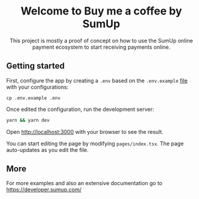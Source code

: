 <div align="center">

# Welcome to Buy me a coffee by SumUp

This project is mostly a proof of concept on how to use the SumUp online payment
ecosystem to start receiving payments online.

</div>

## Getting started

First, configure the app by creating a `.env` based on the `.env.example` [file](https://github.com/cristianoliveira/nextjs-sumup-payments-starter/blob/main/.env.example) with your configurations:

```
cp .env.example .env
```

Once edited the configuration, run the development server:

```bash
yarn && yarn dev
```

Open [http://localhost:3000](http://localhost:3000) with your browser to see the result.

You can start editing the page by modifying `pages/index.tsx`. The page auto-updates as you edit the file.

## More

For more examples and also an extensive documentation go to
https://developer.sumup.com/
